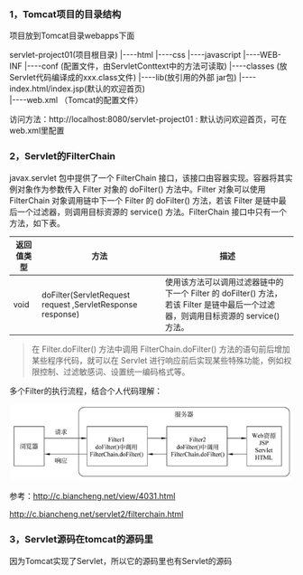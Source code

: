### 1，Tomcat项目的目录结构

项目放到Tomcat目录webapps下面

servlet-project01(项目根目录)
		|----html
		|----css
		|----javascript
		|----WEB-INF
				|----conf (配置文件，由ServletConttext中的方法可读取)
				|----classes (放Servlet代码编译成的xxx.class文件)
		        |----lib(放引用的外部 jar包)
				|----index.html/index.jsp(默认的欢迎首页)	
				|----web.xml （Tomcat的配置文件）	

访问方法：http://localhost:8080/servlet-project01 : 默认访问欢迎首页，可在web.xml里配置

### 2，Servlet的FilterChain

javax.servlet 包中提供了一个 FilterChain 接口，该接口由容器实现。容器将其实例对象作为参数传入 Filter 对象的  doFilter() 方法中。Filter 对象可以使用 FilterChain 对象调用链中下一个 Filter 的 doFilter()  方法，若该 Filter 是链中最后一个过滤器，则调用目标资源的 service() 方法。FilterChain 接口中只有一个方法，如下表。

| 返回值类型 | 方法                                                       | 描述                                                         |
| ---------- | ---------------------------------------------------------- | ------------------------------------------------------------ |
| void       | doFilter(ServletRequest request ,ServletResponse response) | 使用该方法可以调用过滤器链中的下一个 Filter 的 doFilter() 方法，若该 Filter 是链中最后一个过滤器，则调用目标资源的 service() 方法。 |

>  在 Filter.doFilter() 方法中调用 FilterChain.doFilter() 方法的语句前后增加某些程序代码，就可以在 Servlet 进行响应前后实现某些特殊功能，例如权限控制、过滤敏感词、设置统一编码格式等。

多个Filter的执行流程，结合个人代码理解：

![1657636072100](note-images/1657636072100.png)

参考：http://c.biancheng.net/view/4031.html

http://c.biancheng.net/servlet2/filterchain.html

### 3，Servlet源码在tomcat的源码里

因为Tomcat实现了Servlet，所以它的源码里也有Servlet的源码